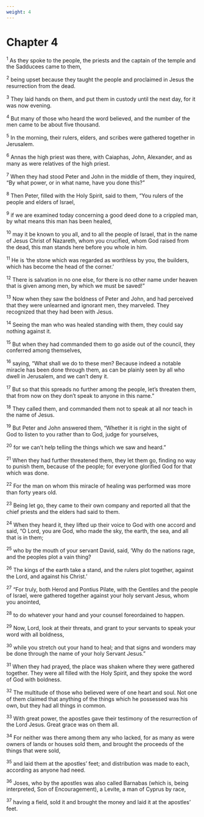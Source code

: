 ```yaml
---
weight: 4
---
```


# Chapter 4

<sup>1</sup> As they spoke to the people, the priests and the captain of the temple and the Sadducees came to them, 

<sup>2</sup> being upset because they taught the people and proclaimed in Jesus the resurrection from the dead. 

<sup>3</sup> They laid hands on them, and put them in custody until the next day, for it was now evening. 

<sup>4</sup> But many of those who heard the word believed, and the number of the men came to be about five thousand. 

<sup>5</sup> In the morning, their rulers, elders, and scribes were gathered together in Jerusalem. 

<sup>6</sup> Annas the high priest was there, with Caiaphas, John, Alexander, and as many as were relatives of the high priest. 

<sup>7</sup> When they had stood Peter and John in the middle of them, they inquired, “By what power, or in what name, have you done this?” 

<sup>8</sup> Then Peter, filled with the Holy Spirit, said to them, “You rulers of the people and elders of Israel, 

<sup>9</sup> if we are examined today concerning a good deed done to a crippled man, by what means this man has been healed, 

<sup>10</sup> may it be known to you all, and to all the people of Israel, that in the name of Jesus Christ of Nazareth, whom you crucified, whom God raised from the dead, this man stands here before you whole in him. 

<sup>11</sup> He is ‘the stone which was regarded as worthless by you, the builders, which has become the head of the corner.’ 

<sup>12</sup> There is salvation in no one else, for there is no other name under heaven that is given among men, by which we must be saved!” 

<sup>13</sup> Now when they saw the boldness of Peter and John, and had perceived that they were unlearned and ignorant men, they marveled. They recognized that they had been with Jesus. 

<sup>14</sup> Seeing the man who was healed standing with them, they could say nothing against it. 

<sup>15</sup> But when they had commanded them to go aside out of the council, they conferred among themselves, 

<sup>16</sup> saying, “What shall we do to these men? Because indeed a notable miracle has been done through them, as can be plainly seen by all who dwell in Jerusalem, and we can’t deny it. 

<sup>17</sup> But so that this spreads no further among the people, let’s threaten them, that from now on they don’t speak to anyone in this name.” 

<sup>18</sup> They called them, and commanded them not to speak at all nor teach in the name of Jesus. 

<sup>19</sup> But Peter and John answered them, “Whether it is right in the sight of God to listen to you rather than to God, judge for yourselves, 

<sup>20</sup> for we can’t help telling the things which we saw and heard.” 

<sup>21</sup> When they had further threatened them, they let them go, finding no way to punish them, because of the people; for everyone glorified God for that which was done. 

<sup>22</sup> For the man on whom this miracle of healing was performed was more than forty years old. 

<sup>23</sup> Being let go, they came to their own company and reported all that the chief priests and the elders had said to them. 

<sup>24</sup> When they heard it, they lifted up their voice to God with one accord and said, “O Lord, you are God, who made the sky, the earth, the sea, and all that is in them; 

<sup>25</sup> who by the mouth of your servant David, said, ‘Why do the nations rage, and the peoples plot a vain thing? 

<sup>26</sup> The kings of the earth take a stand, and the rulers plot together, against the Lord, and against his Christ.’ 

<sup>27</sup> “For truly, both Herod and Pontius Pilate, with the Gentiles and the people of Israel, were gathered together against your holy servant Jesus, whom you anointed, 

<sup>28</sup> to do whatever your hand and your counsel foreordained to happen. 

<sup>29</sup> Now, Lord, look at their threats, and grant to your servants to speak your word with all boldness, 

<sup>30</sup> while you stretch out your hand to heal; and that signs and wonders may be done through the name of your holy Servant Jesus.” 

<sup>31</sup> When they had prayed, the place was shaken where they were gathered together. They were all filled with the Holy Spirit, and they spoke the word of God with boldness. 

<sup>32</sup> The multitude of those who believed were of one heart and soul. Not one of them claimed that anything of the things which he possessed was his own, but they had all things in common. 

<sup>33</sup> With great power, the apostles gave their testimony of the resurrection of the Lord Jesus. Great grace was on them all. 

<sup>34</sup> For neither was there among them any who lacked, for as many as were owners of lands or houses sold them, and brought the proceeds of the things that were sold, 

<sup>35</sup> and laid them at the apostles’ feet; and distribution was made to each, according as anyone had need. 

<sup>36</sup> Joses, who by the apostles was also called Barnabas (which is, being interpreted, Son of Encouragement), a Levite, a man of Cyprus by race, 

<sup>37</sup> having a field, sold it and brought the money and laid it at the apostles’ feet. 


